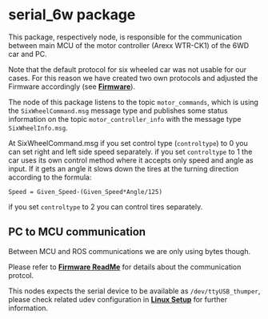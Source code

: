 
# serial_6w package

This package, respectively node, is responsible for the communication between main MCU of the motor controller 
(Arexx WTR-CK1) of the 6WD car and PC.

Note that the default protocol for six wheeled car was not usable for our cases. For this reason we have created
two own protocols and adjusted the Firmware accordingly (see **[Firmware](../../Firmwares/SixWheelCar_Firmware/README.md)**).

The node of this package listens to the topic `motor_commands`, which is using the `SixWheelCommand.msg` message type and
publishes some status information on the topic `motor_controller_info` with the message type `SixWheelInfo.msg`.


At SixWheelCommand.msg if you set control type (`controltype`) to 0 you can set right and left side speed separately.
if you set `controltype` to 1 the car uses its own control method where it accepts only speed and angle as input. If it gets an angle it slows down the tires at the turning direction according to the formula: 

`Speed = Given_Speed-(Given_Speed*Angle/125)`  

if you set `controltype` to 2 you can control tires separately.

## PC to MCU communication

Between MCU and ROS communications we are only using bytes though.

Please refer to **[Firmware ReadMe](../../Firmwares/SixWheelCar_Firmware/README.md)** for details about the communication protcol.

This nodes expects the serial device to be available as `/dev/ttyUSB_thumper`, please check related udev configuration
in **[Linux Setup](../../linux_env/README.md)** for further information.